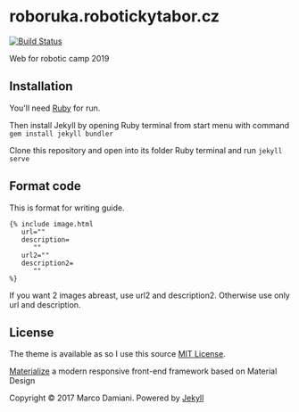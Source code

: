 # roboruka.robotickytabor.cz

[![Build Status](https://travis-ci.org/RoboticsBrno/roboruka.robotickytabor.cz.svg?branch=master)](https://travis-ci.org/RoboticsBrno/roboruka.robotickytabor.cz)

Web for robotic camp 2019

## Installation

You'll need <a href="https://rubyinstaller.org/downloads/">Ruby</a> for run.

Then install Jekyll by opening Ruby terminal from start menu with command ```gem install jekyll bundler```

Clone this repository and open into its folder Ruby terminal and run ```jekyll serve```


## Format code

This is format for writing guide. 
```
{% include image.html
   url=""
   description=
      ""
   url2=""
   description2=
      ""
%} 
```
If you want 2 images abreast, use url2 and description2. Otherwise use only url and description.

## License

The theme is available as so I use this source [MIT License][2].

[Materialize][3] a  modern responsive front-end framework based on Material Design

Copyright © 2017 Marco Damiani. Powered by <a href="http://jekyllrb.com">Jekyll</a>

[1]: https://github.com/jekyll/minima
[2]: https://opensource.org/licenses/MIT
[3]: http://materializecss.com/
